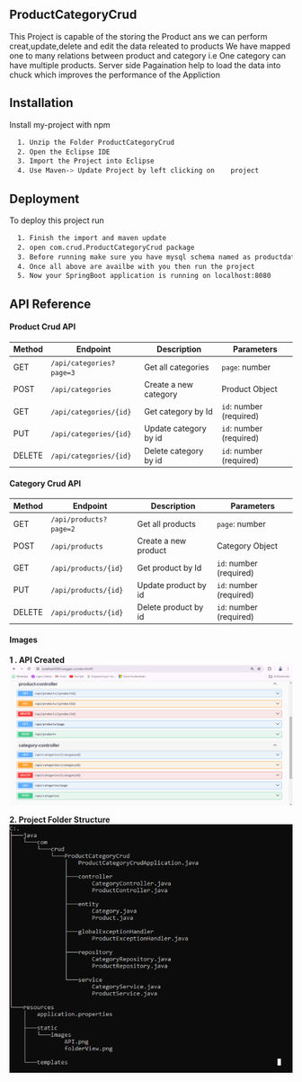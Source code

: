 ## ProductCategoryCrud

This Project is capable of the storing the Product ans we can perform creat,update,delete and edit the data releated to products
We have mapped one to many relations between product and category i.e One category can have multiple products.
Server side Pagaination help to load the data into chuck which improves the performance of the Appliction

## Installation

Install my-project with npm

```bash
  1. Unzip the Folder ProductCategoryCrud
  2. Open the Eclipse IDE
  3. Import the Project into Eclipse
  4. Use Maven-> Update Project by left clicking on    project 
```
    
## Deployment

To deploy this project run

```bash
  1. Finish the import and maven update
  2. open com.crud.ProductCategoryCrud package
  3. Before running make sure you have mysql schema named as productdatabase
  4. Once all above are availbe with you then run the project
  5. Now your SpringBoot application is running on localhost:8080
```
## API Reference

#### Product Crud API

| Method | Endpoint                          | Description                              | Parameters               |
| ------ | --------------------------------- | ---------------------------------------- | ------------------------ |
| GET    | `/api/categories?page=3`          | Get all categories                       | `page`: number           |
| POST   | `/api/categories`                 | Create a new category                    |  Product Object          |                        
| GET    | `/api/categories/{id}`            | Get category by Id                       | `id`: number (required)  |
| PUT    | `/api/categories/{id}`            | Update category by id                    | `id`: number (required)  |
| DELETE | `/api/categories/{id}`            | Delete category by id                    | `id`: number (required)  |

#### Category Crud API

| Method | Endpoint                          | Description                              | Parameters               |
| ------ | --------------------------------- | ---------------------------------------- | ------------------------ |
| GET    | `/api/products?page=2`           | Get all products                          | `page`: number           |
| POST   | `/api/products`                   | Create a new product                     |   Category Object        |
| GET    | `/api/products/{id}`              | Get product by Id                        | `id`: number (required)  |
| PUT    | `/api/products/{id}`              | Update product by id                     | `id`: number (required)  |
| DELETE | `/api/products/{id}`              | Delete product by id                     | `id`: number (required)  |

#### Images
**1 . API Created**
![API Created](/ProductCategoryCrud/src/main/resources/static/images/API.png)

**2. Project Folder Structure**
![Folder Structure](/ProductCategoryCrud/src/main/resources/static/images/folderView.png)

